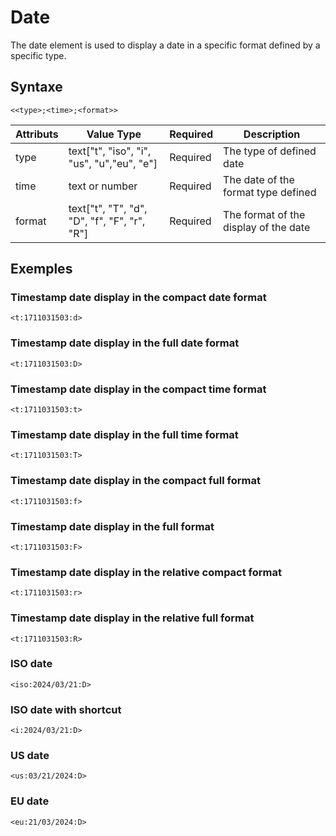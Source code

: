 # Date

The date element is used to display a date in a specific format defined by a specific type.

## Syntaxe

```syntaxe
<<type>;<time>;<format>>
```

| Attributs | Value Type                                   | Required | Description                           |
| --------- | -------------------------------------------- | -------- | ------------------------------------- |
| type      | text["t", "iso", "i", "us", "u","eu", "e"]   | Required | The type of defined date              |
| time      | text or number                               | Required | The date of the format type defined   |
| format    | text["t", "T", "d", "D", "f", "F", "r", "R"] | Required | The format of the display of the date |

## Exemples

### Timestamp date display in the compact date format

```
<t:1711031503:d>
```

### Timestamp date display in the full date format

```
<t:1711031503:D>
```

### Timestamp date display in the compact time format

```
<t:1711031503:t>
```

### Timestamp date display in the full time format

```
<t:1711031503:T>
```

### Timestamp date display in the compact full format

```
<t:1711031503:f>
```

### Timestamp date display in the full format

```
<t:1711031503:F>
```

### Timestamp date display in the relative compact format

```
<t:1711031503:r>
```

### Timestamp date display in the relative full format

```
<t:1711031503:R>
```

### ISO date

```
<iso:2024/03/21:D>
```

### ISO date with shortcut

```
<i:2024/03/21:D>
```

### US date

```
<us:03/21/2024:D>
```

### EU date

```
<eu:21/03/2024:D>
```
